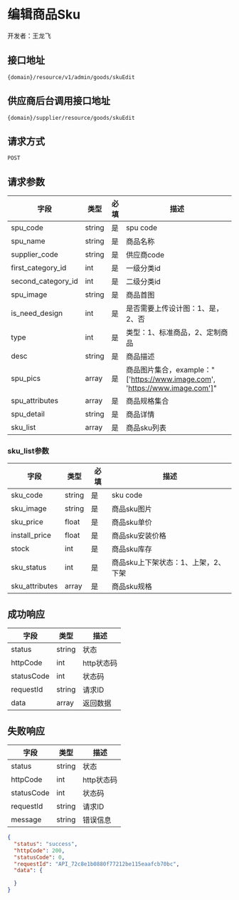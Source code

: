 # 编辑商品Sku

开发者：王龙飞

## 接口地址

`{domain}/resource/v1/admin/goods/skuEdit`
## 供应商后台调用接口地址
`{domain}/supplier/resource/goods/skuEdit`

## 请求方式

`POST`

## 请求参数

| 字段 | 类型 | 必填 | 描述 |
| - | - | - | - |
| spu_code | string | 是 | spu code |
| spu_name | string | 是 | 商品名称 |
| supplier_code | string | 是 | 供应商code |
| first_category_id | int | 是 | 一级分类id |
| second_category_id | int | 是 | 二级分类id |
| spu_image | string | 是 | 商品首图 |
| is_need_design | int | 是 | 是否需要上传设计图：1、是，2、否 |
| type | int | 是 | 类型：1、标准商品，2、定制商品 |
| desc | string | 是 | 商品描述 |
| spu_pics | array | 是 | 商品图片集合，example："['https://www.image.com', 'https://www.image.com']" |
| spu_attributes | array | 是 | 商品规格集合 |
| spu_detail | string | 是 | 商品详情 |
| sku_list | array | 是 | 商品sku列表 |

### sku_list参数

| 字段 | 类型 | 必填  | 描述 |
| - | - | - | - |
| sku_code | string | 是 | sku code |
| sku_image | string | 是 | 商品sku图片 |
| sku_price | float | 是 | 商品sku单价 |
| install_price | float | 是 | 商品sku安装价格 |
| stock | int | 是 | 商品sku库存 |
| sku_status | int | 是 | 商品sku上下架状态：1、上架，2、下架 |
| sku_attributes | array | 是 | 商品sku规格 |

## 成功响应

| 字段       | 类型    | 描述        |
| ---------- | ------- | ----------- |
| status    | string  | 状态    |
| httpCode     | int  | http状态码    |
| statusCode | int  | 状态码 |
| requestId | string  | 请求ID |
| data  | array  | 返回数据      |

## 失败响应

| 字段       | 类型    | 描述        |
| ---------- | ------- | ----------- |
| status    | string  | 状态    |
| httpCode     | int  | http状态码    |
| statusCode | int  | 状态码 |
| requestId | string  | 请求ID |
| message  | string  | 错误信息      |

```json
{
  "status": "success",
  "httpCode": 200,
  "statusCode": 0,
  "requestId": "API_72c8e1b0880f77212be115eaafcb70bc",
  "data": {

  }
}
```
